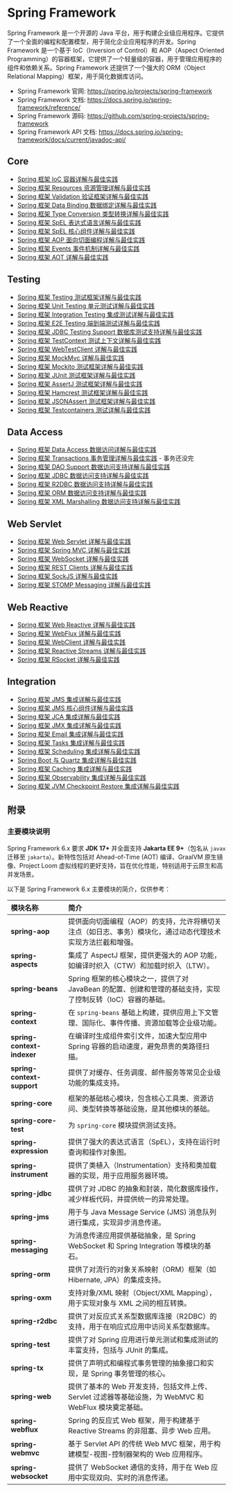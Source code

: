 # Spring Framework

Spring Framework 是一个开源的 Java 平台，用于构建企业级应用程序。它提供了一个全面的编程和配置模型，用于简化企业应用程序的开发。Spring Framework 是一个基于 IoC（Inversion of Control）和 AOP（Aspect Oriented Programming）的容器框架，它提供了一个轻量级的容器，用于管理应用程序的组件和依赖关系。Spring Framework 还提供了一个强大的 ORM（Object Relational Mapping）框架，用于简化数据库访问。

- Spring Framework 官网: <https://spring.io/projects/spring-framework>
- Spring Framework 文档: <https://docs.spring.io/spring-framework/reference/>
- Spring Framework 源码: <https://github.com/spring-projects/spring-framework>
- Spring Framework API 文档: <https://docs.spring.io/spring-framework/docs/current/javadoc-api/>

## Core

- [Spring 框架 IoC 容器详解与最佳实践](./spring-ioc-container.md)
- [Spring 框架 Resources 资源管理详解与最佳实践](./spring-resource.md)
- [Spring 框架 Validation 验证框架详解与最佳实践](./spring-validation.md)
- [Spring 框架 Data Binding 数据绑定详解与最佳实践](./spring-data-binding.md)
- [Spring 框架 Type Conversion 类型转换详解与最佳实践](./spring-type-conversion.md)
- [Spring 框架 SpEL 表达式语言详解与最佳实践](./spring-expression.md)
- [Spring 框架 SpEL 核心组件详解与最佳实践](./spring-expression-core.md)
- [Spring 框架 AOP 面向切面编程详解与最佳实践](./spring-aop.md)
- [Spring 框架 Events 事件机制详解与最佳实践](./spring-event.md)
- [Spring 框架 AOT 详解与最佳实践](./spring-aot.md)

## Testing

- [Spring 框架 Testing 测试框架详解与最佳实践](./spring-testing.md)
- [Spring 框架 Unit Testing 单元测试详解与最佳实践](./spring-unit-testing.md)
- [Spring 框架 Integration Testing 集成测试详解与最佳实践](./spring-integration-testing.md)
- [Spring 框架 E2E Testing 端到端测试详解与最佳实践](./spring-e2e-testing.md)
- [Spring 框架 JDBC Testing Support 数据库测试支持详解与最佳实践](./spring-jdbc-testing-support.md)
- [Spring 框架 TestContext 测试上下文详解与最佳实践](./spring-testcontext.md)
- [Spring 框架 WebTestClient 详解与最佳实践](./spring-webtestclient.md)
- [Spring 框架 MockMvc 详解与最佳实践](./spring-mockmvc.md)
- [Spring 框架 Mockito 测试框架详解与最佳实践](./spring-mockito.md)
- [Spring 框架 JUnit 测试框架详解与最佳实践](./spring-junit.md)
- [Spring 框架 AssertJ 测试框架详解与最佳实践](./spring-assertj.md)
- [Spring 框架 Hamcrest 测试框架详解与最佳实践](./spring-hamcrest.md)
- [Spring 框架 JSONAssert 测试框架详解与最佳实践](./spring-jsonassert.md)
- [Spring 框架 Testcontainers 测试详解与最佳实践](./spring-testcontainers.md)

## Data Access

- [Spring 框架 Data Access 数据访问详解与最佳实践](./spring-data-access.md)
- [Spring 框架 Transactions 事务管理详解与最佳实践](./spring-transaction.md) - 事务还没完
- [Spring 框架 DAO Support 数据访问支持详解与最佳实践](./spring-dao-support.md)
- [Spring 框架 JDBC 数据访问支持详解与最佳实践](./spring-dao-support-jdbc.md)
- [Spring 框架 R2DBC 数据访问支持详解与最佳实践](./spring-dao-support-r2dbc.md)
- [Spring 框架 ORM 数据访问支持详解与最佳实践](./spring-dao-support-orm.md)
- [Spring 框架 XML Marshalling 数据访问支持详解与最佳实践](./spring-dao-support-xml.md)

## Web Servlet

- [Spring 框架 Web Servlet 详解与最佳实践](./spring-web-servlet.md)
- [Spring 框架 Spring MVC 详解与最佳实践](./spring-mvc.md)
- [Spring 框架 WebSocket 详解与最佳实践](./spring-websocket.md)
- [Spring 框架 REST Clients 详解与最佳实践](./spring-rest-clients.md)
- [Spring 框架 SockJS 详解与最佳实践](./spring-sockjs.md)
- [Spring 框架 STOMP Messaging 详解与最佳实践](./spring-stomp.md)

## Web Reactive

- [Spring 框架 Web Reactive 详解与最佳实践](./spring-web-reactive.md)
- [Spring 框架 WebFlux 详解与最佳实践](./spring-webflux.md)
- [Spring 框架 WebClient 详解与最佳实践](./spring-webclient.md)
- [Spring 框架 Reactive Streams 详解与最佳实践](./spring-reactive-streams.md)
- [Spring 框架 RSocket 详解与最佳实践](./spring-rsocket.md)

## Integration

- [Spring 框架 JMS 集成详解与最佳实践](./spring-integration-jms.md)
- [Spring 框架 JMS 核心组件详解与最佳实践](./spring-integration-jms-core.md)
- [Spring 框架 JCA 集成详解与最佳实践](./spring-integration-jca.md)
- [Spring 框架 JMX 集成详解与最佳实践](./spring-integration-jmx.md)
- [Spring 框架 Email 集成详解与最佳实践](./spring-integration-email.md)
- [Spring 框架 Tasks 集成详解与最佳实践](./spring-integration-tasks.md)
- [Spring 框架 Scheduling 集成详解与最佳实践](./spring-integration-scheduling.md)
- [Spring Boot 与 Quartz 集成详解与最佳实践](./spring-integration-quartz.md)
- [Spring 框架 Caching 集成详解与最佳实践](./spring-integration-caching.md)
- [Spring 框架 Observability 集成详解与最佳实践](./spring-integration-observability.md)
- [Spring 框架 JVM Checkpoint Restore 集成详解与最佳实践](./spring-integration-jvm-checkpoint-restore.md)

## 附录

### 主要模块说明

Spring Framework 6.x 要求 **JDK 17+** 并全面支持 **Jakarta EE 9+**（包名从 `javax` 迁移至 `jakarta`）。新特性包括对 Ahead-of-Time (AOT) 编译、GraalVM 原生镜像、Project Loom 虚拟线程的更好支持，旨在优化性能，特别适用于云原生和高并发场景。

以下是 Spring Framework 6.x 主要模块的简介，仅供参考：

| 模块名称                   | 简介                                                                                                                              |
| :------------------------- | :-------------------------------------------------------------------------------------------------------------------------------- |
| **spring-aop**             | 提供面向切面编程（AOP）的支持，允许将横切关注点（如日志、事务）模块化，通过动态代理技术实现方法拦截和增强。 |
| **spring-aspects**         | 集成了 AspectJ 框架，提供更强大的 AOP 功能，如编译时织入（CTW）和加载时织入（LTW）。                          |
| **spring-beans**           | Spring 框架的核心模块之一，提供了对 JavaBean 的配置、创建和管理的基础支持，实现了控制反转（IoC）容器的基础。   |
| **spring-context**         | 在 `spring-beans` 基础上构建，提供应用上下文管理、国际化、事件传播、资源加载等企业级功能。                       |
| **spring-context-indexer** | 在编译时生成组件索引文件，加速大型应用中 Spring 容器的启动速度，避免昂贵的类路径扫描。                                   |
| **spring-context-support** | 提供了对缓存、任务调度、邮件服务等常见企业级功能的集成支持。                                                               |
| **spring-core**            | 框架的基础核心模块，包含核心工具类、资源访问、类型转换等基础设施，是其他模块的基础。                           |
| **spring-core-test**       | 为 `spring-core` 模块提供测试支持。                                                                                    |
| **spring-expression**      | 提供了强大的表达式语言（SpEL），支持在运行时查询和操作对象图。                                                             |
| **spring-instrument**      | 提供了类植入（Instrumentation）支持和类加载器的实现，用于应用服务器环境。                                                 |
| **spring-jdbc**            | 提供了对 JDBC 的抽象和封装，简化数据库操作，减少样板代码，并提供统一的异常处理。                               |
| **spring-jms**             | 用于与 Java Message Service (JMS) 消息队列进行集成，实现异步消息传递。                                      |
| **spring-messaging**       | 为消息传递应用提供基础抽象，是 Spring WebSocket 和 Spring Integration 等模块的基石。                                     |
| **spring-orm**             | 提供了对流行的对象关系映射（ORM）框架（如 Hibernate, JPA）的集成支持。                                      |
| **spring-oxm**             | 支持对象/XML 映射（Object/XML Mapping），用于实现对象与 XML 之间的相互转换。                                             |
| **spring-r2dbc**           | 提供了对反应式关系型数据库连接（R2DBC）的支持，用于在响应式应用中访问关系型数据库。                                       |
| **spring-test**            | 提供了对 Spring 应用进行单元测试和集成测试的丰富支持，包括与 JUnit 的集成。                                  |
| **spring-tx**              | 提供了声明式和编程式事务管理的抽象接口和实现，是 Spring 事务管理的核心。                                      |
| **spring-web**             | 提供了基本的 Web 开发支持，包括文件上传、Servlet 过滤器等基础设施，为 WebMVC 和 WebFlux 模块奠定基础。                    |
| **spring-webflux**         | Spring 的反应式 Web 框架，用于构建基于 Reactive Streams 的非阻塞、异步 Web 应用。                            |
| **spring-webmvc**          | 基于 Servlet API 的传统 Web MVC 框架，用于构建模型-视图-控制器架构的 Web 应用程序。                           |
| **spring-websocket**       | 提供了 WebSocket 通信的支持，用于在 Web 应用中实现双向、实时的消息传递。                                                 |
